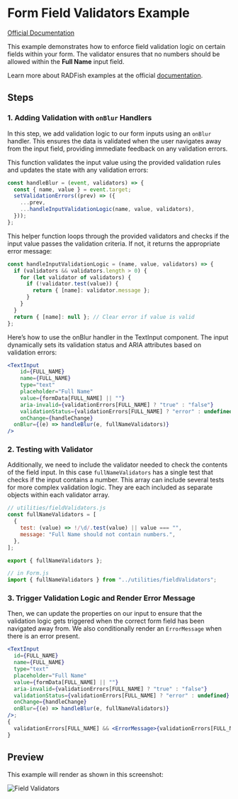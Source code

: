 # Form Field Validators Example

[Official Documentation](https://nmfs-radfish.github.io/radfish/)

This example demonstrates how to enforce field validation logic on certain fields within your form. The validator ensures that no numbers should be allowed within the **Full Name** input field.

Learn more about RADFish examples at the official [documentation](https://nmfs-radfish.github.io/radfish/developer-documentation/examples-and-templates#examples).

## Steps

### 1. Adding Validation with `onBlur` Handlers
In this step, we add validation logic to our form inputs using an `onBlur` handler. This ensures the data is validated when the user navigates away from the input field, providing immediate feedback on any validation errors.

This function validates the input value using the provided validation rules and updates the state with any validation errors:
```jsx
const handleBlur = (event, validators) => {
  const { name, value } = event.target;
  setValidationErrors((prev) => ({
    ...prev,
    ...handleInputValidationLogic(name, value, validators),
  }));
};
```

This helper function loops through the provided validators and checks if the input value passes the validation criteria. If not, it returns the appropriate error message:
```jsx
const handleInputValidationLogic = (name, value, validators) => {
  if (validators && validators.length > 0) {
    for (let validator of validators) {
      if (!validator.test(value)) {
        return { [name]: validator.message };
      }
    }
  }
  return { [name]: null }; // Clear error if value is valid
};
```

Here’s how to use the onBlur handler in the TextInput component. The input dynamically sets its validation status and ARIA attributes based on validation errors:
```jsx
<TextInput
    id={FULL_NAME}
    name={FULL_NAME}
    type="text"
    placeholder="Full Name"
    value={formData[FULL_NAME] || ""}
    aria-invalid={validationErrors[FULL_NAME] ? "true" : "false"}
    validationStatus={validationErrors[FULL_NAME] ? "error" : undefined}
    onChange={handleChange}
  onBlur={(e) => handleBlur(e, fullNameValidators)}
/>
```

### 2. Testing with Validator
Additionally, we need to include the validator needed to check the contents of the field input. In this case `fullNameValidators` has a single test that checks if the input contains a number. This array can include several tests for more complex validation logic. They are each included as separate objects within each validator array.

```jsx
// utilities/fieldValidators.js
const fullNameValidators = [
  {
    test: (value) => !/\d/.test(value) || value === "",
    message: "Full Name should not contain numbers.",
  },
];

export { fullNameValidators };

// in Form.js
import { fullNameValidators } from "../utilities/fieldValidators";
```

### 3. Trigger Validation Logic and Render Error Message
Then, we can update the properties on our input to ensure that the validation logic gets triggered when the correct form field has been navigated away from. We also conditionally render an `ErrorMessage` when there is an error present.

```jsx
<TextInput
  id={FULL_NAME}
  name={FULL_NAME}
  type="text"
  placeholder="Full Name"
  value={formData[FULL_NAME] || ""}
  aria-invalid={validationErrors[FULL_NAME] ? "true" : "false"}
  validationStatus={validationErrors[FULL_NAME] ? "error" : undefined}
  onChange={handleChange}
  onBlur={(e) => handleBlur(e, fullNameValidators)}
/>;
{
  validationErrors[FULL_NAME] && <ErrorMessage>{validationErrors[FULL_NAME]}</ErrorMessage>;
}
```
## Preview
This example will render as shown in this screenshot:

![Field Validators](./src/assets/field-validators.png)
